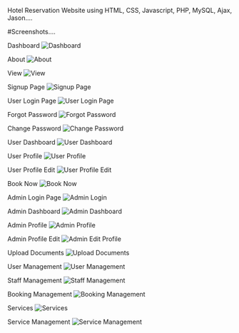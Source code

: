 Hotel Reservation Website using HTML, CSS, Javascript, PHP, MySQL, Ajax, Jason....


#Screenshots....

Dashboard
![Dashboard](https://github.com/YashRohan07/Web-Development-Project/assets/111037103/d5e48d13-d2b2-4d23-8ade-d7b6ae5dff5e)

About
![About](https://github.com/YashRohan07/Web-Development-Project/assets/111037103/50d4f43d-8e7b-4c02-9ede-5edb8c2fa47c)

View
![View](https://github.com/YashRohan07/Web-Development-Project/assets/111037103/ef4e230b-4074-4147-a1a0-e1860fb74edf)

Signup Page
![Signup Page](https://github.com/YashRohan07/Web-Development-Project/assets/111037103/67d7d91a-40b6-4fbc-a57a-42d2850f9c57)

User Login Page
![User Login Page](https://github.com/YashRohan07/Web-Development-Project/assets/111037103/e385cb91-ebb3-4f60-aa15-798f6e57befc)

Forgot Password
![Forgot Password](https://github.com/YashRohan07/Web-Development-Project/assets/111037103/fd08ad97-b41d-4c94-8d74-6d5e1a4ffa70)

Change Password
![Change Password](https://github.com/YashRohan07/Web-Development-Project/assets/111037103/18c05dcc-dfda-45ca-b9b6-89c86d4728d6)

User Dashboard
![User Dashboard](https://github.com/YashRohan07/Web-Development-Project/assets/111037103/db99a166-8011-45d8-93bc-951978eb6f8b)

User Profile
![User Profile](https://github.com/YashRohan07/Web-Development-Project/assets/111037103/0800bb24-169d-4b6b-affe-bb73c87d0551)

User Profile Edit
![User Profile Edit](https://github.com/YashRohan07/Web-Development-Project/assets/111037103/8fcdeec7-3866-47d4-94f5-40ba4b942c00)

Book Now
![Book Now](https://github.com/YashRohan07/Web-Development-Project/assets/111037103/b14cb2a5-6f10-477d-b665-718eae556f05)

Admin Login Page
![Admin Login](https://github.com/YashRohan07/Web-Development-Project/assets/111037103/55d85671-dff2-4e14-9184-d269ba9f6a92)

Admin Dashboard
![Admin Dashboard](https://github.com/YashRohan07/Web-Development-Project/assets/111037103/75d80380-3517-475e-a364-232821b07390)

Admin Profile
![Admin Profile](https://github.com/YashRohan07/Web-Development-Project/assets/111037103/599cb23b-22bd-4638-8bf3-dd8a7953f9c8)

Admin Profile Edit
![Admin Edit Profile](https://github.com/YashRohan07/Web-Development-Project/assets/111037103/cc5ce0fe-d1d8-438f-879f-54256db53a9e)

Upload Documents
![Upload Documents](https://github.com/YashRohan07/Learning-Web-Technology-Spring-2023-24-Sec-C/assets/111037103/3f5063e6-4873-4f49-beec-6ad87b090f60)

User Management
![User Management](https://github.com/YashRohan07/Web-Development-Project/assets/111037103/51fde1c3-2f9c-46c5-96ec-8546418e6cbf)

Staff Management
![Staff Management](https://github.com/YashRohan07/Web-Development-Project/assets/111037103/e22cbe4a-4da0-41e3-a6be-9e5ba28f31ba)

Booking Management
![Booking Management](https://github.com/YashRohan07/Web-Development-Project/assets/111037103/09cb2a85-2936-40ac-8601-55313c7e3246)

Services
![Services](https://github.com/YashRohan07/Web-Development-Project/assets/111037103/06996e25-ee52-4573-acad-b6f912a5010d)

Service Management
![Service Management](https://github.com/YashRohan07/Web-Development-Project/assets/111037103/014e3c44-0c1f-4139-ad16-7cfd3cc0e7c3)




